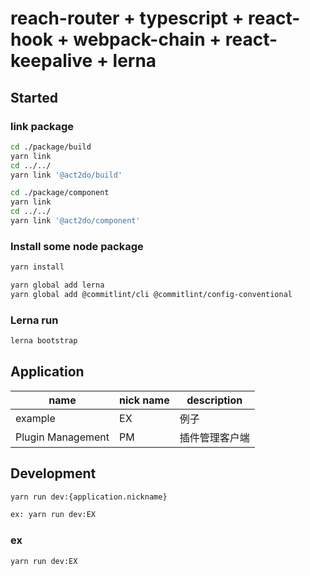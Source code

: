# reach-router + typescript + react-hook + webpack-chain + react-keepalive + lerna

## Started

### link package

```bash
cd ./package/build
yarn link
cd ../../
yarn link '@act2do/build'
```

```bash
cd ./package/component
yarn link
cd ../../
yarn link '@act2do/component'
```

### Install some node package

```bash
yarn install

yarn global add lerna
yarn global add @commitlint/cli @commitlint/config-conventional
```

### Lerna run

```bash
lerna bootstrap
```

## Application

| name              | nick name | description    |
|-------------------|-----------|----------------|
| example           | EX        | 例子           |
| Plugin Management | PM        | 插件管理客户端 |

## Development

```bash
yarn run dev:{application.nickname}

ex: yarn run dev:EX
```

### ex

```bash
yarn run dev:EX
```

